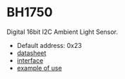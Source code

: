 # BH1750
Digital 16bit I2C Ambient Light Sensor.

* Default address: 0x23
* [datasheet](BH1750FVI.pdf)
* [interface](../src/main/java/one/microproject/rpi/hardware/gpio/sensors/BH1750.java)
* [example of use](../src/main/java/one/microproject/rpi/hardware/gpio/sensors/tests/BH1750Test.java)